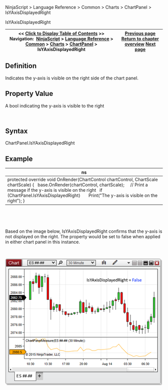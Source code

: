 ﻿


NinjaScript \> Language Reference \> Common \> Charts \> ChartPanel \> IsYAxisDisplayedRight






















IsYAxisDisplayedRight







| \<\< [Click to Display Table of Contents](isyaxisdisplayedright_chartpanel.md) \>\> **Navigation:**     [NinjaScript](ninjascript.md) \> [Language Reference](language_reference_wip.md) \> [Common](common.md) \> [Charts](chart.md) \> [ChartPanel](chartpanel.md) \> IsYAxisDisplayedRight | [Previous page](isyaxisdisplayedoverlay_chartpanel.md) [Return to chapter overview](chartpanel.md) [Next page](maxvalue_chartpanel.md) |
| --- | --- |











## Definition


Indicates the y\-axis is visible on the right side of the chart panel.


## 


## Property Value


A bool indicating the y\-axis is visible to the right


 


## Syntax


ChartPanel.IsYAxisDisplayedRight


## 


## Example




| ns |
| --- |
| protected override void OnRender(ChartControl chartControl, ChartScale chartScale) {    base.OnRender(chartControl, chartScale);      // Print a message if the y\-axis is visible on the right    if (ChartPanel.IsYAxisDisplayedRight)        Print("The y\-axis is visible on the right"); } |



 


 


Based on the image below, IsYAxisDisplayedRight confirms that the y\-axis is not displayed on the right. The property would be set to false when applied in either chart panel in this instance.


 


![ChartPanel_IsYAxisDisplayedRight](chartpanel_isyaxisdisplayedright.png)








